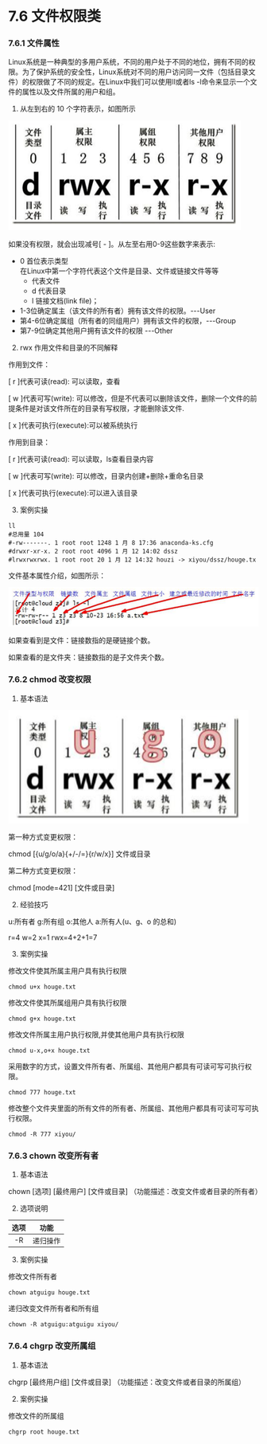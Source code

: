 # 7.6 文件权限类

### 7.6.1 文件属性

Linux系统是一种典型的多用户系统，不同的用户处于不同的地位，拥有不同的权限。为了保护系统的安全性，Linux系统对不同的用户访问同一文件（包括目录文件）的权限做了不同的规定。在Linux中我们可以使用ll或者ls -l命令来显示一个文件的属性以及文件所属的用户和组。

1. 从左到右的 10 个字符表示，如图所示

![img.png](picture/img.png)

如果没有权限，就会出现减号[ - ]。从左至右用0-9这些数字来表示:

  * 0 首位表示类型  
  在Linux中第一个字符代表这个文件是目录、文件或链接文件等等
    - 代表文件  
    - d 代表目录
    - l 链接文档(link file)；
  * 1-3位确定属主（该文件的所有者）拥有该文件的权限。---User
  * 第4-6位确定属组（所有者的同组用户）拥有该文件的权限，---Group
  * 第7-9位确定其他用户拥有该文件的权限 ---Other

2. rwx 作用文件和目录的不同解释

作用到文件：

[ r ]代表可读(read): 可以读取，查看

[ w ]代表可写(write): 可以修改，但是不代表可以删除该文件，删除一个文件的前提条件是对该文件所在的目录有写权限，才能删除该文件.

[ x ]代表可执行(execute):可以被系统执行

作用到目录：

[ r ]代表可读(read): 可以读取，ls查看目录内容

[ w ]代表可写(write): 可以修改，目录内创建+删除+重命名目录

[ x ]代表可执行(execute):可以进入该目录

3. 案例实操

```shell
ll
#总用量 104
#-rw-------. 1 root root 1248 1 月 8 17:36 anaconda-ks.cfg
#drwxr-xr-x. 2 root root 4096 1 月 12 14:02 dssz
#lrwxrwxrwx. 1 root root 20 1 月 12 14:32 houzi -> xiyou/dssz/houge.tx
```

文件基本属性介绍，如图所示：

![img_1.png](picture/img_1.png)


如果查看到是文件：链接数指的是硬链接个数。

如果查看的是文件夹：链接数指的是子文件夹个数。

### 7.6.2 chmod 改变权限

1. 基本语法

![img_2.png](picture/img_2.png)

第一种方式变更权限：

chmod [{u/g/o/a}{+/-/=}{r/w/x}] 文件或目录

第二种方式变更权限：

chmod [mode=421] [文件或目录]

2. 经验技巧

u:所有者 g:所有组 o:其他人 a:所有人(u、g、o 的总和)

r=4 w=2 x=1 rwx=4+2+1=7

3. 案例实操

修改文件使其所属主用户具有执行权限

```shell
chmod u+x houge.txt
```

修改文件使其所属组用户具有执行权限

```shell
chmod g+x houge.txt
```

修改文件所属主用户执行权限,并使其他用户具有执行权限

```shell
chmod u-x,o+x houge.txt
```

采用数字的方式，设置文件所有者、所属组、其他用户都具有可读可写可执行权限。

```shell
chmod 777 houge.txt
```

修改整个文件夹里面的所有文件的所有者、所属组、其他用户都具有可读可写可执行权限。

```shell
chmod -R 777 xiyou/
```

### 7.6.3 chown 改变所有者

1. 基本语法

chown [选项] [最终用户] [文件或目录] （功能描述：改变文件或者目录的所有者）

2. 选项说明

| 选项  |  功能  |
|:---:|:----:|
| -R  | 递归操作 |

3. 案例实操

修改文件所有者

```shell
chown atguigu houge.txt
```

递归改变文件所有者和所有组

```shell
chown -R atguigu:atguigu xiyou/
```

### 7.6.4 chgrp 改变所属组

1. 基本语法

chgrp [最终用户组] [文件或目录] （功能描述：改变文件或者目录的所属组）

2. 案例实操

修改文件的所属组

```shell
chgrp root houge.txt
```